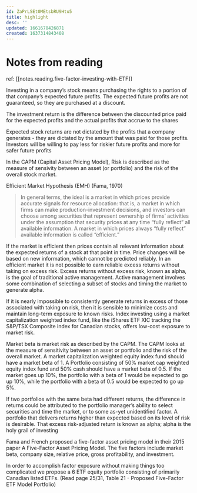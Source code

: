 ```yaml
---
id: ZaPrLSEt0MEtsbRU9Htu5
title: highlight
desc: ''
updated: 1661678426871
created: 1637314843408
---
```

# Notes from reading

ref: [[notes.reading.five-factor-investing-with-ETF]]

Investing in a company’s stock means purchasing the rights to a portion of that company’s expected future profits. The expected future profits are not guaranteed, so they are purchased at a discount. 

The investment return is the difference between the discounted price paid for the expected profits and the actual profits that accrue to the shares

Expected stock returns are not dictated by the profits that a company generates - they are dictated by the amount that was paid for those profits. Investors will be willing to pay less for riskier future profits and more for safer future profits

In the CAPM (Capital Asset Pricing Model), Risk is described as the measure of sensivity between an asset (or portfolio) and the risk of the overall stock market.

Efficient Market Hypothesis (EMH) (Fama, 1970)
> In general terms, the ideal is a market in which prices provide accurate signals for resource allocation: that is, a market in which firms can make production-investment decisions, and investors can choose among securities that represent ownership of firms’ activities under the assumption that security prices at any time “fully reflect” all available information. A market in which prices always “fully reflect” available information is called “efficient.”

If the market is efficient then prices contain all relevant information about the expected returns of a stock at that point in time. Price changes will be based on new information, which cannot be predicted reliably. In an efficient market it is not possible to earn reliable excess returns without taking on excess risk. Excess returns without excess risk, known as alpha, is the goal of traditional active management. Active management involves some combination of selecting a subset of stocks and timing the market to generate alpha.

If it is nearly impossible to consistently generate returns in excess of those associated with taking on risk, then it is sensible to minimize costs and maintain long-term exposure to known risks. Index investing using a market capitalization weighted index fund, like the iShares ETF XIC tracking the S&P/TSX Composite index for Canadian stocks, offers low-cost exposure to market risk.

Market beta is market risk as described by the CAPM. The CAPM looks at the measure of sensitivity between an asset or portfolio and the risk of the overall market. A market capitalization weighted equity index fund should have a market beta of 1. A Portfolio consisting of 50% market cap weighted equity index fund and 50% cash should have a market beta of 0.5. If the market goes up 10%, the portfolio with a beta of 1 would be expected to go up 10%, while the portfolio with a beta of 0.5 would be expected to go up 5%.

If two portfolios with the same beta had different returns, the difference in returns could be attributed to the portfolio manager’s ability to select securities and time the market, or to some as-yet unidentified factor. A portfolio that delivers returns higher than expected based on its level of risk is desirable. That excess risk-adjusted return is known as alpha; alpha is the holy grail of investing

Fama and French proposed a five-factor asset pricing model in their 2015 paper A Five-Factor Asset Pricing Model. The five factors include market beta, company size, relative price, gross profitability, and investment.

In order to accomplish factor exposure without making things too complicated we propose a 6 ETF equity portfolio consisting of primarily Canadian listed ETFs. (Read page 25/31, Table 21 - Proposed Five-Factor ETF Model Portfolio)
